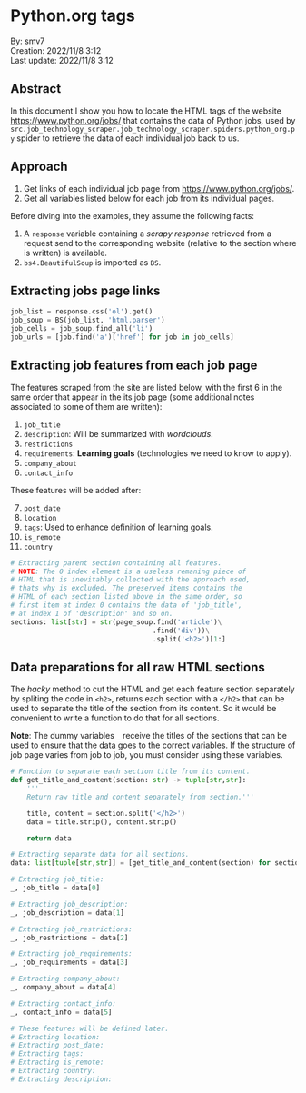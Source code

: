 # Python.org tags

By: smv7\
Creation: 2022/11/8 3:12\
Last update: 2022/11/8 3:12

## Abstract
In this document I show you how to locate the HTML tags of the website https://www.python.org/jobs/ that contains the data of Python jobs, used by `src.job_technology_scraper.job_technology_scraper.spiders.python_org.py` spider to retrieve the data of each individual job back to us.

## Approach
1. Get links of each individual job page from https://www.python.org/jobs/.
2. Get all variables listed below for each job from its individual pages.

Before diving into the examples, they assume the following facts:
1. A `response` variable containing a *scrapy response* retrieved from a request send to the corresponding website (relative to the section where is written) is available.
2. `bs4.BeautifulSoup` is imported as `BS`.

## Extracting jobs page links
```py
job_list = response.css('ol').get()
job_soup = BS(job_list, 'html.parser')
job_cells = job_soup.find_all('li')
job_urls = [job.find('a')['href'] for job in job_cells]
```

## Extracting job features from each job page

The features scraped from the site are listed below, with the first 6 in the same order that appear in the its job page (some additional notes associated to some of them are written):
1. `job_title`
2. `description`: Will be summarized with *wordclouds*.
3. `restrictions`
4. `requirements`: **Learning goals** (technologies we need to know to apply).
5. `company_about`
6. `contact_info`

These features will be added after:

7. `post_date`
8. `location`
9. `tags`: Used to enhance definition of learning goals.
10. `is_remote`
11. `country`

```py
# Extracting parent section containing all features.
# NOTE: The 0 index element is a useless remaning piece of
# HTML that is inevitably collected with the approach used,
# thats why is excluded. The preserved items contains the
# HTML of each section listed above in the same order, so
# first item at index 0 contains the data of 'job_title', 
# at index 1 of 'description' and so on.
sections: list[str] = str(page_soup.find('article')\
                                   .find('div'))\
                                   .split('<h2>')[1:]
```

## Data preparations for all raw HTML sections
The *hacky* method to cut the HTML and get each feature section separately by spliting the code in `<h2>`, returns each section with a `</h2>` that can be used to separate the title of the section from its content. So it would be convenient to write a function to do that for all sections.

**Note**: The dummy variables `_` receive the titles of the sections that can be used to ensure that the data goes to the correct variables. If the structure of job page varies from job to job, you must consider using these variables.
```py
# Function to separate each section title from its content.
def get_title_and_content(section: str) -> tuple[str,str]:
    '''
    Return raw title and content separately from section.'''

    title, content = section.split('</h2>')
    data = title.strip(), content.strip()

    return data

# Extracting separate data for all sections.
data: list[tuple[str,str]] = [get_title_and_content(section) for section in sections]

# Extracting job_title:
_, job_title = data[0]

# Extracting job_description:
_, job_description = data[1]

# Extracting job_restrictions:
_, job_restrictions = data[2]

# Extracting job_requirements:
_, job_requirements = data[3]

# Extracting company_about:
_, company_about = data[4]

# Extracting contact_info:
_, contact_info = data[5]

# These features will be defined later.
# Extracting location:
# Extracting post_date:
# Extracting tags:
# Extracting is_remote:
# Extracting country:
# Extracting description:
```
